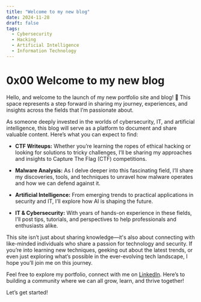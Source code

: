 ```yaml
---
title: "Welcome to my new blog"
date: 2024-11-28
draft: false
tags:
  - Cybersecurity
  - Hacking
  - Artificial Intelligence
  - Information Technology
---
```


# 0x00 Welcome to my new blog

Hello, and welcome to the launch of my new portfolio site and blog! 🎉 This space represents a step forward in sharing my journey, experiences, and insights across the fields that I’m passionate about.

As someone deeply invested in the worlds of cybersecurity, IT, and artificial intelligence, this blog will serve as a platform to document and share valuable content. Here’s what you can expect to find:

- **CTF Writeups:** Whether you’re learning the ropes of ethical hacking or looking for solutions to tricky challenges, I’ll be sharing my approaches and insights to Capture The Flag (CTF) competitions.
    
- **Malware Analysis:** As I delve deeper into this fascinating field, I’ll share my discoveries, tools, and techniques to unravel how malware operates and how we can defend against it.
    
- **Artificial Intelligence:** From emerging trends to practical applications in security and IT, I’ll explore how AI is shaping the future.
    
- **IT & Cybersecurity:** With years of hands-on experience in these fields, I’ll post tips, tutorials, and perspectives to help professionals and enthusiasts alike.
    

This site isn’t just about sharing knowledge—it's also about connecting with like-minded individuals who share a passion for technology and security. If you’re into learning new techniques, geeking out about the latest trends, or even just exploring what’s possible in the ever-evolving tech landscape, I hope you’ll join me on this journey.

Feel free to explore my portfolio, connect with me on [LinkedIn](https://www.linkedin.com/in/jesse-miller-tcp/). Here’s to building a community where we can all grow, learn, and thrive together!

Let’s get started!